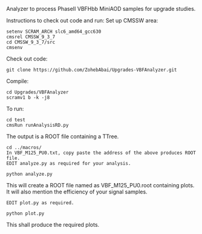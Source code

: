 Analyzer to process PhaseII VBFHbb MiniAOD samples for upgrade studies. 

Instructions to check out code and run:
Set up CMSSW area:
```
setenv SCRAM_ARCH slc6_amd64_gcc630
cmsrel CMSSW_9_3_7
cd CMSSW_9_3_7/src
cmsenv
```
Check out code:
```
git clone https://github.com/ZohebAbai/Upgrades-VBFAnalyzer.git
```

Compile:
```
cd Upgrades/VBFAnalyzer
scramv1 b -k -j8
```
To run:
```
cd test
cmsRun runAnalysisRD.py
```
The output is a ROOT file containing a TTree.


```
cd ../macros/
In VBF_M125_PU0.txt, copy paste the address of the above produces ROOT file. 
EDIT analyze.py as required for your analysis.

python analyze.py
```
This will create a ROOT file named as VBF_M125_PU0.root containing plots.
It will also mention the efficiency of your signal samples.
```
EDIT plot.py as required.

python plot.py

```
This shall produce the required plots.
